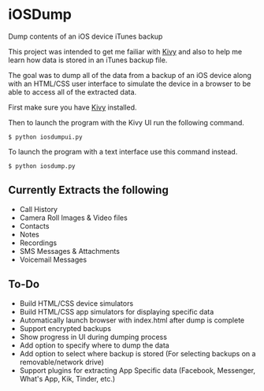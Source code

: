 # iOSDump
Dump contents of an iOS device iTunes backup

This project was intended to get me failiar with [Kivy](https://kivy.org) and also to help me learn how data is stored in an iTunes backup file.

The goal was to dump all of the data from a backup of an iOS device along with an HTML/CSS user interface to simulate the device in a browser to be able to access all of the extracted data.

First make sure you have [Kivy](https://kivy.org) installed.

Then to launch the program with the Kivy UI run the following command.
```
$ python iosdumpui.py
```

To launch the program with a text interface use this command instead.
```
$ python iosdump.py
```

## Currently Extracts the following
* Call History
* Camera Roll Images & Video files
* Contacts
* Notes
* Recordings
* SMS Messages & Attachments
* Voicemail Messages


## To-Do
* Build HTML/CSS device simulators
* Build HTML/CSS app simulators for displaying specific data
* Automatically launch browser with index.html after dump is complete
* Support encrypted backups
* Show progress in UI during dumping process
* Add option to specify where to dump the data
* Add option to select where backup is stored
  (For selecting backups on a removable/network drive)
* Support plugins for extracting App Specific data
  (Facebook, Messenger, What's App, Kik, Tinder, etc.)
  
